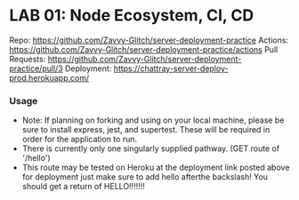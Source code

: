 
# LAB 01: Node Ecosystem, CI, CD

Repo: https://github.com/Zavvy-Glitch/server-deployment-practice
Actions: https://github.com/Zavvy-Glitch/server-deployment-practice/actions
Pull Requests: https://github.com/Zavvy-Glitch/server-deployment-practice/pull/3
Deployment: https://chattray-server-deploy-prod.herokuapp.com/

### Usage
 - Note: If planning on forking and using on your local machine, please be sure to install express, jest, and supertest. These will be required in order for the application to run.
 - There is currently only one singularly supplied pathway. (GET route of '/hello')
 - This route may be tested on Heroku at the deployment link posted above for deployment just make sure to add hello afterthe backslash! You should get a return of HELLO!!!!!!!
